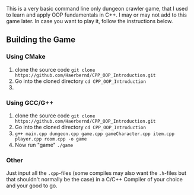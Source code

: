 This is a very basic command line only dungeon crawler game, that I used to learn and apply OOP fundamentals in C++.
I may or may not add to this game later. In case you want to play it, follow the instructions below.

## Building the Game
### Using CMake
1. clone the source code
`git clone https://github.com/Haerbernd/CPP_OOP_Introduction.git`
2. Go into the cloned directory
`cd CPP_OOP_Introduction`
3. 
### Using GCC/G++
1. clone the source code
   `git clone https://github.com/Haerbernd/CPP_OOP_Introduction.git`
2. Go into the cloned directory
   `cd CPP_OOP_Introduction`
3. `g++ main.cpp dungeon.cpp game.cpp gameCharacter.cpp item.cpp player.cpp room.cpp -o game`
4. Now run "game"
`./game`
### Other
Just input all the `.cpp`-files (some compiles may also want the `.h`-files but that shouldn't normally be the case) in a C/C++ Compiler of your choice and your good to go.